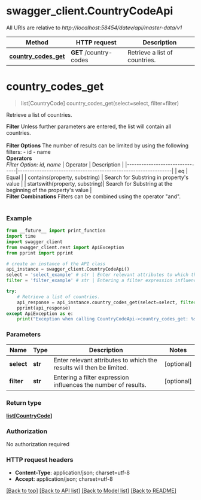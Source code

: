 # swagger_client.CountryCodeApi

All URIs are relative to *http://localhost:58454/datev/api/master-data/v1*

Method | HTTP request | Description
------------- | ------------- | -------------
[**country_codes_get**](CountryCodeApi.md#country_codes_get) | **GET** /country-codes | Retrieve a list of countries.


# **country_codes_get**
> list[CountryCode] country_codes_get(select=select, filter=filter)

Retrieve a list of countries.

 **Filter**  Unless further parameters are entered, the list will contain all countries.<br><br>  **Filter Options**  The number of results can be limited by using the following filters: - id - name <br>  **Operators** <br> *Filter Option: id, name*  | Operator                       | Description                                                    | |--------------------------------|----------------------------------------------------------------| | eq                             | Equal                                                          | | contains(property, substring)  | Search for Substring in property's value                       | | startswith(property, substring)| Search for Substring at the beginning of the property's value  | <br>  **Filter Combinations**  Filters can be combined using the operator \"and\".<br><br> 

### Example
```python
from __future__ import print_function
import time
import swagger_client
from swagger_client.rest import ApiException
from pprint import pprint

# create an instance of the API class
api_instance = swagger_client.CountryCodeApi()
select = 'select_example' # str | Enter relevant attributes to which the results will then be limited.       (optional)
filter = 'filter_example' # str | Entering a filter expression influences the number of results.  (optional)

try:
    # Retrieve a list of countries.
    api_response = api_instance.country_codes_get(select=select, filter=filter)
    pprint(api_response)
except ApiException as e:
    print("Exception when calling CountryCodeApi->country_codes_get: %s\n" % e)
```

### Parameters

Name | Type | Description  | Notes
------------- | ------------- | ------------- | -------------
 **select** | **str**| Enter relevant attributes to which the results will then be limited.       | [optional] 
 **filter** | **str**| Entering a filter expression influences the number of results.  | [optional] 

### Return type

[**list[CountryCode]**](CountryCode.md)

### Authorization

No authorization required

### HTTP request headers

 - **Content-Type**: application/json; charset=utf-8
 - **Accept**: application/json; charset=utf-8

[[Back to top]](#) [[Back to API list]](../README.md#documentation-for-api-endpoints) [[Back to Model list]](../README.md#documentation-for-models) [[Back to README]](../README.md)

